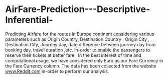 # AirFare-Prediction---Descriptive-Inferential-
Predicting Airfare for the routes in Europe continent considering various parameters such as Origin Country, Destination Country , Origin City , Destination City, Journey day, date difference between journey day from booking day, travel duration ,etc. in-order to enable the passengers to reserve their tickets at better fare   In the best interest of time and computational usage, we have considered only Euro as our Fare Currency in the Fare Currency column. The data has been collected from the website www.Reddit.com in-order to perform our analysis.

